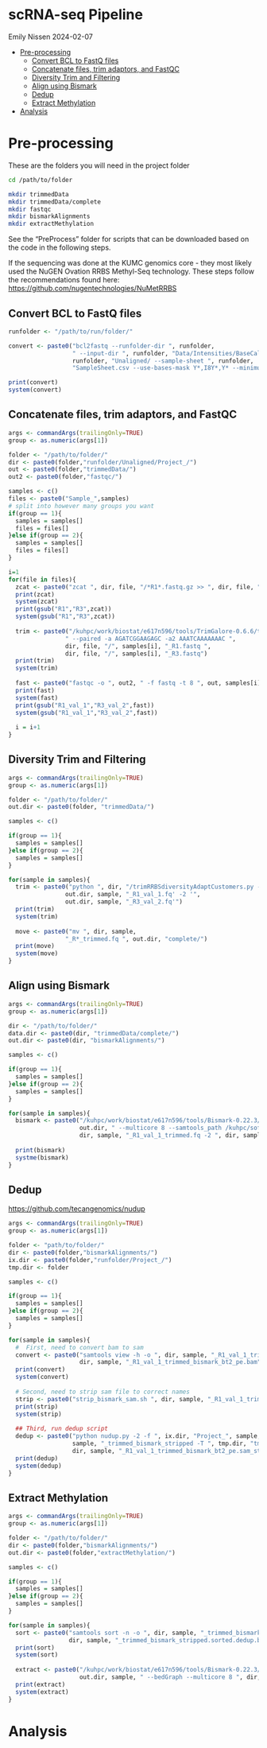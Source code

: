 scRNA-seq Pipeline
================
Emily Nissen
2024-02-07

- [Pre-processing](#pre-processing)
  - [Convert BCL to FastQ files](#convert-bcl-to-fastq-files)
  - [Concatenate files, trim adaptors, and
    FastQC](#concatenate-files-trim-adaptors-and-fastqc)
  - [Diversity Trim and Filtering](#diversity-trim-and-filtering)
  - [Align using Bismark](#align-using-bismark)
  - [Dedup](#dedup)
  - [Extract Methylation](#extract-methylation)
- [Analysis](#analysis)

# Pre-processing

These are the folders you will need in the project folder

``` bash
cd /path/to/folder

mkdir trimmedData
mkdir trimmedData/complete
mkdir fastqc
mkdir bismarkAlignments
mkdir extractMethylation
```

See the “PreProcess” folder for scripts that can be downloaded based on
the code in the following steps.

If the sequencing was done at the KUMC genomics core - they most likely
used the NuGEN Ovation RRBS Methyl-Seq technology. These steps follow
the recommendations found here:
<https://github.com/nugentechnologies/NuMetRRBS>

## Convert BCL to FastQ files

``` r
runfolder <- "/path/to/run/folder/"

convert <- paste0("bcl2fastq --runfolder-dir ", runfolder, 
                  " --input-dir ", runfolder, "Data/Intensities/BaseCalls/ --output-dir ",
                  runfolder, "Unaligned/ --sample-sheet ", runfolder, 
                  "SampleSheet.csv --use-bases-mask Y*,I8Y*,Y* --minimum-trimmed-read-length 0 --mask-short-adapter-reads 0")

print(convert)
system(convert)
```

## Concatenate files, trim adaptors, and FastQC

``` r
args <- commandArgs(trailingOnly=TRUE)
group <- as.numeric(args[1])

folder <- "/path/to/folder/"
dir <- paste0(folder,"runfolder/Unaligned/Project_/")
out <- paste0(folder,"trimmedData/")
out2 <- paste0(folder,"fastqc/")

samples <- c()
files <- paste0("Sample_",samples)
# split into however many groups you want
if(group == 1){
  samples = samples[]
  files = files[]
}else if(group == 2){
  samples = samples[]
  files = files[]
}

i=1
for(file in files){
  zcat <- paste0("zcat ", dir, file, "/*R1*.fastq.gz >> ", dir, file, "/", samples[i], "_R1.fastq")
  print(zcat)
  system(zcat)
  print(gsub("R1","R3",zcat))
  system(gsub("R1","R3",zcat))
  
  trim <- paste0("/kuhpc/work/biostat/e617n596/tools/TrimGalore-0.6.6/trim_galore --output_dir ", out, 
                " --paired -a AGATCGGAAGAGC -a2 AAATCAAAAAAAC ", 
                dir, file, "/", samples[i], "_R1.fastq ",
                dir, file, "/", samples[i], "_R3.fastq")
  print(trim)
  system(trim)
  
  fast <- paste0("fastqc -o ", out2, " -f fastq -t 8 ", out, samples[i], "_R1_val_1.fq")
  print(fast)
  system(fast)
  print(gsub("R1_val_1","R3_val_2",fast))
  system(gsub("R1_val_1","R3_val_2",fast))
  
  i = i+1
}
```

## Diversity Trim and Filtering

``` r
args <- commandArgs(trailingOnly=TRUE)
group <- as.numeric(args[1])

folder <- "/path/to/folder/"
out.dir <- paste0(folder, "trimmedData/")

samples <- c()

if(group == 1){
  samples = samples[]
}else if(group == 2){
  samples = samples[]
}

for(sample in samples){
  trim <- paste0("python ", dir, "/trimRRBSdiversityAdaptCustomers.py -1 '", 
                out.dir, sample, "_R1_val_1.fq' -2 '",
                out.dir, sample, "_R3_val_2.fq'")
  print(trim)
  system(trim)
  
  move <- paste0("mv ", dir, sample,
                "_R*_trimmed.fq ", out.dir, "complete/")
  print(move)
  system(move)
}
```

## Align using Bismark

``` r
args <- commandArgs(trailingOnly=TRUE)
group <- as.numeric(args[1])

dir <- "/path/to/folder/"
data.dir <- paste0(dir, "trimmedData/complete/")
out.dir <- paste0(dir, "bismarkAlignments/")

samples <- c()

if(group == 1){
  samples = samples[]
}else if(group == 2){
  samples = samples[]
}

for(sample in samples){
  bismark <- paste0("/kuhpc/work/biostat/e617n596/tools/Bismark-0.22.3/bismark --bowtie2 --path_to_bowtie2 /kuhpc/software/7/install/bowtie2/2.3.5.1/ --output_dir ", 
                    out.dir, " --multicore 8 --samtools_path /kuhpc/software/7/install/samtools/1.9/bin /kuhpc/work/biostat/e617n596/References/bismark/hg38 -1 ", 
                    dir, sample, "_R1_val_1_trimmed.fq -2 ", dir, sample, "_R3_val_2_trimmed.fq")
  
  print(bismark)
  systme(bismark)
}
```

## Dedup

<https://github.com/tecangenomics/nudup>

``` r
args <- commandArgs(trailingOnly=TRUE)
group <- as.numeric(args[1])

folder <- "path/to/folder/"
dir <- paste0(folder,"bismarkAlignments/")
ix.dir <- paste0(folder,"runfolder/Project_/")
tmp.dir <- folder

samples <- c()

if(group == 1){
  samples = samples[]
}else if(group == 2){
  samples = samples[]
}

for(sample in samples){
  #  First, need to convert bam to sam
  convert <- paste0("samtools view -h -o ", dir, sample, "_R1_val_1_trimmed_bismark_bt2_pe.sam ", 
                    dir, sample, "_R1_val_1_trimmed_bismark_bt2_pe.bam")
  print(convert)
  system(convert)
  
  # Second, need to strip sam file to correct names
  strip <- paste0("strip_bismark_sam.sh ", dir, sample, "_R1_val_1_trimmed_bismark_bt2_pe.sam")
  print(strip)
  system(strip)
  
  ## Third, run dedup script
  dedup <- paste0("python nudup.py -2 -f ", ix.dir, "Project_", sample, "/", sample, "_R2.fastq -o ",
                  sample, "_trimmed_bismark_stripped -T ", tmp.dir, "tmp", sample, " ", 
                  dir, sample, "_R1_val_1_trimmed_bismark_bt2_pe.sam_stripped.sam")
  print(dedup)
  system(dedup)
}
```

## Extract Methylation

``` r
args <- commandArgs(trailingOnly=TRUE)
group <- as.numeric(args[1])

folder <- "/path/to/folder/"
dir <- paste0(folder,"bismarkAlignments/")
out.dir <- paste0(folder,"extractMethylation/")

samples <- c()

if(group == 1){
  samples = samples[]
}else if(group == 2){
  samples = samples[]
}

for(sample in samples){
  sort <- paste0("samtools sort -n -o ", dir, sample, "_trimmed_bismark_stripped_dedup.bam ", 
                 dir, sample, "_trimmed_bismark_stripped.sorted.dedup.bam")
  print(sort)
  system(sort)
  
  extract <- paste0("/kuhpc/work/biostat/e617n596/tools/Bismark-0.22.3/bismark_methylation_extractor --paired-end -o ",
                    out.dir, sample, " --bedGraph --multicore 8 ", dir, sample, "_trimmed_bismark_stripped.dedup.bam")
  print(extract)
  system(extract)
}
```

# Analysis
